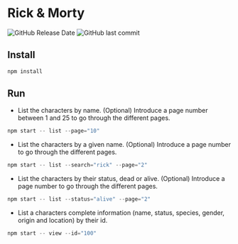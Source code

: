 # Rick & Morty

![GitHub Release Date](https://img.shields.io/github/release-date/varorb99/rickymorty)
![GitHub last commit](https://img.shields.io/github/last-commit/varorb99/rickymorty)


## Install

```js
npm install
```

## Run


+ List the characters by name. (Optional) Introduce a page number between 1 and 25 to go through the different pages. 

```js
npm start -- list --page="10"
```

+ List the characters by a given name. (Optional) Introduce a page number to go through the different pages.

```js
npm start -- list --search="rick" --page="2"
```

+ List the characters by their status, dead or alive. (Optional) Introduce a page number to go through the different pages.

```js
npm start -- list --status="alive" --page="2"
```

+ List a characters complete information (name, status, species, gender, origin and location) by their id.

```js
npm start -- view --id="100"
```
